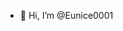 - 👋 Hi, I’m @Eunice0001

<!---
Eunice0001/Eunice0001 is a ✨ special ✨ repository because its `README.md` (this file) appears on your GitHub profile.
You can click the Preview link to take a look at your changes.
--->
